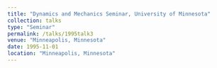 ```yaml
---
title: "Dynamics and Mechanics Seminar, University of Minnesota"
collection: talks
type: "Seminar" 
permalink: /talks/1995talk3
venue: "Minneapolis, Minnesota"
date: 1995-11-01
location: "Minneapolis, Minnesota"
---
```


